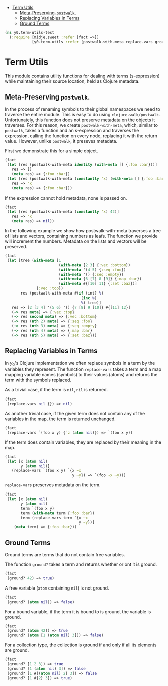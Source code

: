 * [Term Utils](#term-utils)
  * [Meta-Preserving-`postwalk`.](#meta-preserving-`postwalk`.)
  * [Replacing Variables in Terms](#replacing-variables-in-terms)
  * [Ground Terms](#ground-terms)
```clojure
(ns y0.term-utils-test
  (:require [midje.sweet :refer [fact =>]]
            [y0.term-utils :refer [postwalk-with-meta replace-vars ground?]]))

```
# Term Utils

This module contains utility functions for dealing with terms (s-expression) while
maintaining their source location, held as Clojure metadata.

## Meta-Preserving `postwalk`.

In the process of renaming symbols to their global namespaces we need to traverse
the entire module. This is easy to do using `clojure.walk/postwalk`. Unfortunately,
this function does not preserve metadata on the objects it traverses. For this
reason, we create `postwalk-with-meta`, which, similar to `postwalk`, takes a function
and an s-expression and traverses the expression, calling the function on every node,
replacing it with the return value. However, unlike `postwalk`, it preseves metadata.

First we demonstrate this for a simple object.
```clojure
(fact
 (let [res (postwalk-with-meta identity (with-meta [] {:foo :bar}))]
   res => []
   (meta res) => {:foo :bar})
 (let [res (postwalk-with-meta (constantly 'x) (with-meta [] {:foo :bar}))]
   res => 'x
   (meta res) => {:foo :bar}))

```
If the expression cannot hold metadata, none is passed on.
```clojure
(fact
 (let [res (postwalk-with-meta (constantly 'x) 42)]
   res => 'x
   (meta res) => nil))

```
In the following example we show how postwalk-with-meta traverses a tree of lists
and vectors, containing numbers as leafs. The function we provide will increment
the numbers. Metadata on the lists and vectors will be preserved.
```clojure
(fact
 (let [tree (with-meta [1 
                        (with-meta [2 3] {:vec :bottom})
                        (with-meta '(4 5) {:seq :foo})
                        (with-meta '() {:seq :empty})
                        (with-meta {6 [7] 8 [9]} {:map :bar})
                        (with-meta #{[10] 11} {:set :baz})]
              {:vec :top})
       res (postwalk-with-meta #(if (int? %)
                                  (inc %)
                                  %) tree)]
   res => [2 [3 4] '(5 6) '() {7 [8] 9 [10]} #{[11] 12}]
   (-> res meta) => {:vec :top}
   (-> res second meta) => {:vec :bottom}
   (-> res (nth 2) meta) => {:seq :foo}
   (-> res (nth 3) meta) => {:seq :empty}
   (-> res (nth 4) meta) => {:map :bar}
   (-> res (nth 5) meta) => {:set :baz}))

```
## Replacing Variables in Terms

In $y_0$'s Clojure implementation we often replace symbols in a term by
the variables they represent. The function `replace-vars` takes a term and a
map mapping variable names (symbols) to their values (atoms) and returns
the term with the symbols replaced.

As a trivial case, if the term is `nil`, `nil` is returned.
```clojure
(fact
 (replace-vars nil {}) => nil)

```
As another trivial case, if the given term does not contain any of the
variables in the map, the term is returned unchanged.
```clojure
(fact
 (replace-vars `(foo x y) {`z (atom nil)}) => `(foo x y))

```
If the term does contain variables, they are replaced by their meaning in
the map.
```clojure
(fact
 (let [x (atom nil)
       y (atom nil)]
   (replace-vars `(foo x y) `{x ~x
                              y ~y}) => `(foo ~x ~y)))

```
`replace-vars` preserves metadata on the term.
```clojure
(fact
 (let [x (atom nil)
       y (atom nil)
       term `(foo x y)
       term (with-meta term {:foo :bar})
       term (replace-vars term `{x ~x
                                 y ~y})]
    (meta term) => {:foo :bar}))

```
## Ground Terms

Ground terms are terms that do not contain free variables.

The function `ground?` takes a term and returns whether or ont it is ground.
```clojure
(fact
 (ground? 42) => true)

```
A free variable (`atom` containing `nil`) is not ground.
```clojure
(fact
 (ground? (atom nil)) => false)

```
For a bound variable, if the term it is bound to is ground, the variable is
ground.
```clojure
(fact
 (ground? (atom 42)) => true
 (ground? (atom [1 (atom nil) 3])) => false)

```
For a collection type, the collection is ground if and only if all its
elements are ground.
```clojure
(fact
 (ground? [1 2 3]) => true
 (ground? [1 (atom nil) 3]) => false
 (ground? [1 #{(atom nil) 2} 3]) => false
 (ground? [1 #{2} 3]) => true)
```


